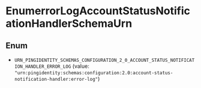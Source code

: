 

# EnumerrorLogAccountStatusNotificationHandlerSchemaUrn

## Enum


* `URN_PINGIDENTITY_SCHEMAS_CONFIGURATION_2_0_ACCOUNT_STATUS_NOTIFICATION_HANDLER_ERROR_LOG` (value: `"urn:pingidentity:schemas:configuration:2.0:account-status-notification-handler:error-log"`)



